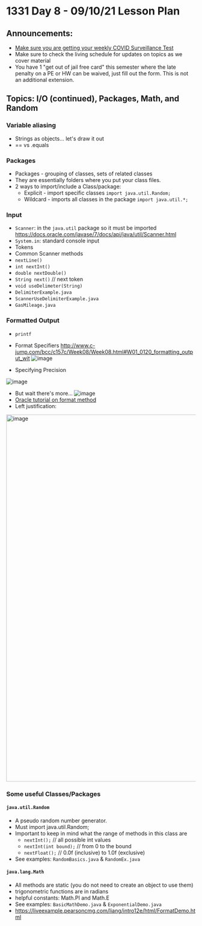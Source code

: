 # 1331 Day 8 - 09/10/21 Lesson Plan

## Announcements:
- [Make sure you are getting your weekly COVID Surveillance Test](https://health.gatech.edu/coronavirus/testing/surveillance)
- Make sure to check the living schedule for updates on topics as we cover material
- You have 1 "get out of jail free card" this semester where the late penalty on a PE or HW can be waived, just fill out the form. This is not an additional extension.

## Topics: I/O (continued), Packages, Math, and Random
### Variable aliasing
-  Strings as objects... let's draw it out
-  == vs .equals

### Packages
- Packages - grouping of classes, sets of related classes
- They are essentially folders where you put your class files.
- 2 ways to import/include a Class/package:
  - Explicit - import specific classes
`import java.util.Random;`
  - Wildcard - imports all classes in the package
`import java.util.*; `

### Input
- `Scanner`: in the `java.util` package so it must be imported
https://docs.oracle.com/javase/7/docs/api/java/util/Scanner.html
- `System.in`: standard console input
- Tokens
-  Common Scanner methods
  - `nextLine()`
  - `int nextInt()`
  - `double nextDouble()`  
  - `String next()` // next token
  - `void useDelimeter(String)`
- `DelimiterExample.java`
- `ScannerUseDelimiterExample.java`
- `GasMileage.java`
### Formatted Output
- `printf`
- Format Specifiers
http://www.c-jump.com/bcc/c157c/Week08/Week08.html#W01_0120_formatting_output_wit
![image](http://www.c-jump.com/bcc/c157c/Week08/const_images/printf_conversions.png)

- Specifying Precision

![image](https://upload.wikimedia.org/wikipedia/commons/thumb/2/2c/Printf.svg/640px-Printf.svg.png?1631233486532)

- But wait there's more...
![image](https://docs.oracle.com/javase/tutorial/figures/essential/io-spec.gif)
- [Oracle tutorial on format method](https://docs.oracle.com/javase/tutorial/essential/io/formatting.html)
- Left justification:

<img width="974" alt="image" src="https://user-images.githubusercontent.com/49889272/132780801-9f120019-e65c-43b9-a0f4-452cf853b978.png">

### Some useful Classes/Packages
#### `java.util.Random`
- A pseudo random number generator.
- Must import java.util.Random;
- Important to keep in mind what the range of methods in this class are
  - `nextInt();` // all possible int values
  - `nextInt(int bound);` // from 0 to the bound
  - `nextFloat();` // 0.0f (inclusive) to 1.0f (exclusive)
- See examples: `RandomBasics.java` & `RandomEx.java`
#### `java.lang.Math`
- All methods are static (you do not need to create an object to use them)
- trigonometric functions are in radians
- helpful constants: Math.PI and Math.E
- See examples: `BasicMathDemo.java` & `ExponentialDemo.java`
- https://liveexample.pearsoncmg.com/liang/intro12e/html/FormatDemo.html
